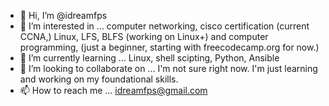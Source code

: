 - 👋 Hi, I’m @idreamfps
- 👀 I’m interested in ... computer networking, cisco certification (current CCNA,) Linux, LFS, BLFS (working on Linux+) and computer programming,
  (just a beginner, starting with freecodecamp.org for now.)
- 🌱 I’m currently learning ... Linux, shell scipting, Python, Ansible
- 💞️ I’m looking to collaborate on ... I'm not sure right now. I'm just learning and working on my foundational skills.
- 📫 How to reach me ... idreamfps@gmail.com 

<!---
idreamfps/idreamfps is a ✨ special ✨ repository because its `README.md` (this file) appears on your GitHub profile.
You can click the Preview link to take a look at your changes.
--->
